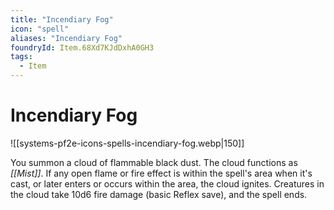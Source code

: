 ```yaml
---
title: "Incendiary Fog"
icon: "spell"
aliases: "Incendiary Fog"
foundryId: Item.68Xd7KJdDxhA0GH3
tags:
  - Item
---
```


# Incendiary Fog
![[systems-pf2e-icons-spells-incendiary-fog.webp|150]]

You summon a cloud of flammable black dust. The cloud functions as _[[Mist]]_. If any open flame or fire effect is within the spell's area when it's cast, or later enters or occurs within the area, the cloud ignites. Creatures in the cloud take 10d6 fire damage (basic Reflex save), and the spell ends.
